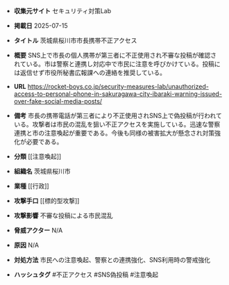 - **収集元サイト**
セキュリティ対策Lab

- **掲載日**
2025-07-15

- **タイトル**
茨城県桜川市市長携帯不正アクセス

- **概要**
SNS上で市長の個人携帯が第三者に不正使用され不審な投稿が確認されている。市は警察と連携し対応中で市民に注意を呼びかけている。投稿には返信せず市役所秘書広報課への連絡を推奨している。

- **URL**
https://rocket-boys.co.jp/security-measures-lab/unauthorized-access-to-personal-phone-in-sakuragawa-city-ibaraki-warning-issued-over-fake-social-media-posts/

- **備考**
市長の携帯電話が第三者により不正使用されSNS上で偽投稿が行われている。攻撃者は市民の混乱を狙い不正アクセスを実施している。迅速な警察連携と市の注意喚起が重要である。今後も同様の被害拡大が懸念され対策強化が必要である。

- **分類**
[[注意喚起]]

- **組織名**
茨城県桜川市

- **業種**
[[行政]]

- **攻撃手口**
[[標的型攻撃]]

- **攻撃影響**
不審な投稿による市民混乱

- **脅威アクター**
N/A

- **原因**
N/A

- **対処方法**
市民への注意喚起、警察との連携強化、SNS利用時の警戒強化

- **ハッシュタグ**
#不正アクセス #SNS偽投稿 #注意喚起
